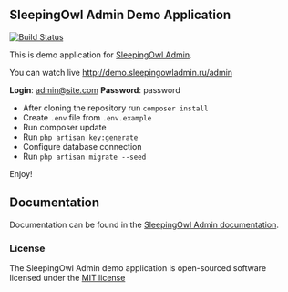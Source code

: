 ## SleepingOwl Admin Demo Application

[![Build Status](https://travis-ci.org/SleepingOwlAdmin/demo.svg?branch=master)](https://travis-ci.org/SleepingOwlAdmin/demo)

This is demo application for [SleepingOwl Admin](https://github.com/LaravelRUS/SleepingOwlAdmin).

You can watch live http://demo.sleepingowladmin.ru/admin

**Login**: admin@site.com
**Password**: password

* After cloning the repository run `composer install`
* Create `.env` file from `.env.example`
* Run composer update
* Run `php artisan key:generate`
* Configure database connection
* Run `php artisan migrate --seed`

Enjoy!

## Documentation

Documentation can be found in the [SleepingOwl Admin documentation](http://sleepingowl.laravel.su/docs/4.0/).

### License

The SleepingOwl Admin demo application is open-sourced software licensed under the [MIT license](http://opensource.org/licenses/MIT)
